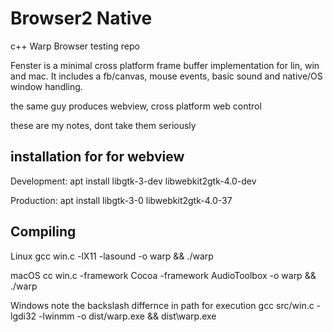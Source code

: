# Browser2 Native
c++ Warp Browser testing repo

Fenster is a minimal cross platform frame buffer implementation for lin, win and mac.
It includes a fb/canvas, mouse events, basic sound and native/OS window handling.

the same guy produces webview, cross platform web control


these are my notes, dont take them seriously

## installation for for webview
Development: apt install libgtk-3-dev libwebkit2gtk-4.0-dev

Production: apt install libgtk-3-0 libwebkit2gtk-4.0-37



## Compiling 

Linux
gcc win.c -lX11 -lasound -o warp && ./warp

macOS
cc win.c -framework Cocoa -framework AudioToolbox -o warp && ./warp


Windows
note the backslash differnce in path for execution
gcc src/win.c -lgdi32 -lwinmm -o dist/warp.exe && dist\warp.exe

